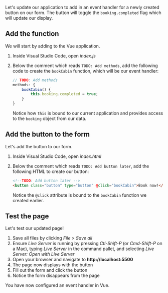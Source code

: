 Let's update our application to add in an event handler for a newly created button on our form. The button will toggle the `booking.completed` flag which will update our display.

## Add the function

We will start by adding to the Vue application.

1. Inside Visual Studio Code, open *index.js*
1. Below the comment which reads `TODO: Add methods`, add the following code to create the `bookCabin` function, which will be our event handler:

    ```javascript
    // TODO: Add methods
    methods: {
        bookCabin() {
            this.booking.completed = true;
        }
    }
    ```

    Notice how `this` is bound to our current application and provides access to the `booking` object from our data.

## Add the button to the form

Let's add the button to our form.

1. Inside Visual Studio Code, open *index.html*
1. Below the comment which reads `TODO: Add button later`, add the following HTML to create our button:

    ```html
    <!--TODO: Add button later -->
    <button class="button" type="button" @click="bookCabin">Book now!</button>
    ```

    Notice the `@click` attribute is bound to the `bookCabin` function we created earlier.

## Test the page

Let's test our updated page!

1. Save all files by clicking *File* > *Save all*
1. Ensure *Live Server* is running by pressing *Ctl-Shift-P* (or *Cmd-Shift-P* on a Mac), typing *Live Server* in the command pallet, and selecting *Live Server: Open with Live Server*
1. Open your browser and navigate to **http://localhost:5500**
1. The page now displays with the button
1. Fill out the form and click the button
1. Notice the form disappears from the page

You have now configured an event handler in Vue.
